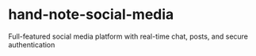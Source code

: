 # hand-note-social-media
Full-featured social media platform with real-time chat, posts, and secure authentication
